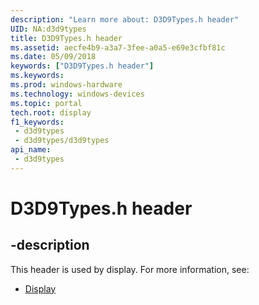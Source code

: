 ```yaml
---
description: "Learn more about: D3D9Types.h header"
UID: NA:d3d9types
title: D3D9Types.h header
ms.assetid: aecfe4b9-a3a7-3fee-a0a5-e69e3cfbf81c
ms.date: 05/09/2018
keywords: ["D3D9Types.h header"]
ms.keywords: 
ms.prod: windows-hardware
ms.technology: windows-devices
ms.topic: portal
tech.root: display
f1_keywords:
 - d3d9types
 - d3d9types/d3d9types
api_name:
 - d3d9types
---
```


# D3D9Types.h header


## -description

This header is used by display. For more information, see:

- [Display](../_display/index.md)

